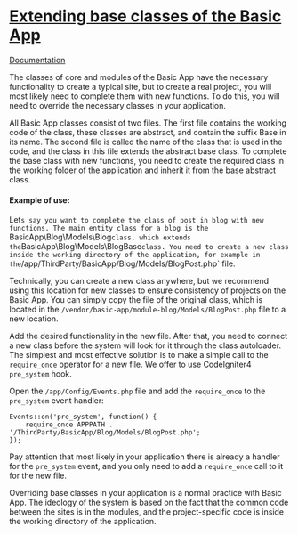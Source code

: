 # [Extending base classes of the Basic App](http://basic-app.com/docs/extending-base-classes.md)

[Documentation](/docs)

The classes of core and modules of the Basic App have the necessary functionality to create a typical site, but to create a real project, you will most likely need to complete them with new functions. To do this, you will need to override the necessary classes in your application.

All Basic App classes consist of two files. The first file contains the working code of the class, these classes are abstract, and contain the suffix Base in its name. The second file is called the name of the class that is used in the code, and the class in this file extends the abstract base class. To complete the base class with new functions, you need to create the required class in the working folder of the application and inherit it from the base abstract class.

#### Example of use:

Let`s say you want to complete the class of post in blog with new functions. The main entity class for a blog is the `BasicApp\Blog\Models\Blog` class, which extends the `BasicApp\Blog\Models\BlogBase` class. You need to create a new class inside the working directory of the application, for example in the `/app/ThirdParty/BasicApp/Blog/Models/BlogPost.php` file.

Technically, you can create a new class anywhere, but we recommend using this location for new classes to ensure consistency of projects on the Basic App. You can simply copy the file of the original class, which is located in the `/vendor/basic-app/module-blog/Models/BlogPost.php` file to a new location.

Add the desired functionality in the new file. After that, you need to connect a new class before the system will look for it through the class autoloader. The simplest and most effective solution is to make a simple call to the `require_once` operator for a new file. We offer to use CodeIgniter4 `pre_system` hook.

Open the `/app/Config/Events.php` file and add the `require_once` to the `pre_system` event handler:

```
Events::on('pre_system', function() {
    require_once APPPATH . '/ThirdParty/BasicApp/Blog/Models/BlogPost.php';
});
```

Pay attention that most likely in your application there is already a handler for the `pre_system` event, and you only need to add a `require_once` call to it for the new file.

Overriding base classes in your application is a normal practice with Basic App. The ideology of the system is based on the fact that the common code between the sites is in the modules, and the project-specific code is inside the working directory of the application.
